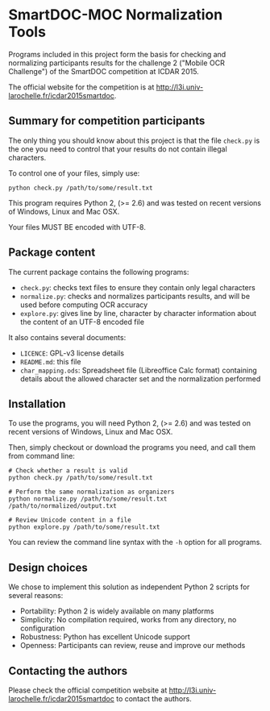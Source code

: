 # SmartDOC-MOC Normalization Tools

Programs included in this project form the basis for checking and normalizing participants results for the challenge 2 ("Mobile OCR Challenge") of the SmartDOC competition at ICDAR 2015.

The official website for the competition is at <http://l3i.univ-larochelle.fr/icdar2015smartdoc>.


## Summary for competition participants

The only thing you should know about this project is that the file `check.py` is the one you need to control that your results do not contain illegal characters.

To control one of your files, simply use:

```shell
python check.py /path/to/some/result.txt
```

This program requires Python 2, (>= 2.6) and was tested on recent versions of Windows, Linux and Mac OSX.

Your files MUST BE encoded with UTF-8.


## Package content

The current package contains the following programs:

- `check.py`: checks text files to ensure they contain only legal characters
- `normalize.py`: checks and normalizes participants results, and will be used before computing OCR accuracy
- `explore.py`: gives line by line, character by character information about the content of an UTF-8 encoded file

It also contains several documents:

- `LICENCE`: GPL-v3 license details
- `README.md`: this file
- `char_mapping.ods`: Spreadsheet file (Libreoffice Calc format) containing details about the allowed character set and the normalization performed


## Installation

To use the programs, you will need Python 2, (>= 2.6) and was tested on recent versions of Windows, Linux and Mac OSX.

Then, simply checkout or download the programs you need, and call them from command line:

```shell
# Check whether a result is valid
python check.py /path/to/some/result.txt

# Perform the same normalization as organizers
python normalize.py /path/to/some/result.txt /path/to/normalized/output.txt

# Review Unicode content in a file
python explore.py /path/to/some/result.txt
```

You can review the command line syntax with the `-h` option for all programs.


## Design choices

We chose to implement this solution as independent Python 2 scripts for several reasons:

- Portability: Python 2 is widely available on many platforms
- Simplicity: No compilation required, works from any directory, no configuration
- Robustness: Python has excellent Unicode support
- Openness: Participants can review, reuse and improve our methods


## Contacting the authors

Please check the official competition website at <http://l3i.univ-larochelle.fr/icdar2015smartdoc> to contact the authors.

